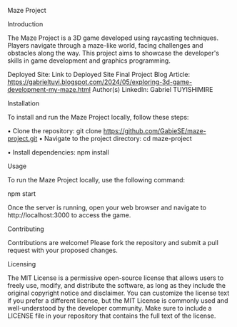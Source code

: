 
Maze Project

Introduction

The Maze Project is a 3D game developed using raycasting techniques. Players navigate through a maze-like world, facing challenges and obstacles along the way. This project aims to showcase the developer's skills in game development and graphics programming.

Deployed Site: Link to Deployed Site
Final Project Blog Article: https://gabrieltuyi.blogspot.com/2024/05/exploring-3d-game-development-my-maze.html
Author(s) LinkedIn: Gabriel TUYISHIMIRE

Installation

To install and run the Maze Project locally, follow these steps:

• Clone the repository: git clone https://github.com/GabieSE/maze-project.git
• Navigate to the project directory: cd maze-project

• Install dependencies: npm install

Usage

To run the Maze Project locally, use the following command:

npm start 

Once the server is running, open your web browser and navigate to http://localhost:3000 to access the game.

Contributing

Contributions are welcome! Please fork the repository and submit a pull request with your proposed changes.

Licensing


The MIT License is a permissive open-source license that allows users to freely use, modify, and distribute the software, as long as they include the original copyright notice and disclaimer. You can customize the license text if you prefer a different license, but the MIT License is commonly used and well-understood by the developer community. Make sure to include a LICENSE file in your repository that contains the full text of the license.

